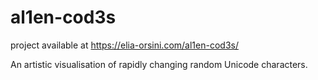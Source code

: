 # al1en-cod3s
project available at https://elia-orsini.com/al1en-cod3s/

An artistic visualisation of rapidly changing random Unicode characters.

